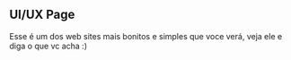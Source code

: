 ## UI/UX Page

Esse é um dos web sites mais bonitos e simples que voce verá, veja ele e diga o que vc acha :)
